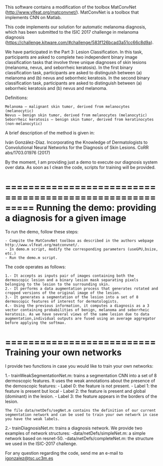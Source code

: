 This software contains a modification of the toolbox MatConvNet (http://www.vlfeat.org/matconvnet/). MatConvNet is a toolbox that implements CNN on Matlab. 

This code implements our solution for automatic melanoma diagnosis, which has been submitted to the ISIC 2017 challenge in melanoma diagnosis (https://challenge.kitware.com/#challenge/583f126bcad3a51cc66c8d9a). 

We have participated in the Part 3: Lesion Classification. In this task, participants are asked to complete two independent binary image classification tasks that involve three unique diagnoses of skin lesions (melanoma, nevus, and seborrheic keratosis). In the first binary classification task, participants are asked to distinguish between (a) melanoma and (b) nevus and seborrheic keratosis. In the second binary classification task, participants are asked to distinguish between (a) seborrheic keratosis and (b) nevus and melanoma.

Definitions:

    Melanoma – malignant skin tumor, derived from melanocytes (melanocytic)
    Nevus – benign skin tumor, derived from melanocytes (melanocytic)
    Seborrheic keratosis – benign skin tumor, derived from keratinocytes (non-melanocytic)

A brief description of the method is given in:

Iván González-Díaz. Incorporating the Knowledge of Dermatologists to Convolutional Neural Networks for the Diagnosis of Skin Lesions. CoRR abs/1703.01976 (2017)

By the moment, I am providing just a demo to execute our diagnosis system over data. As soon as I clean the code, scripts for training will be provided.

=========================================================
Running the demo: providing a diagnosis for a given image
=========================================================
To run the demo, follow these steps:

	- Compite the MatConvNet toolbox as described in the authors webpage http://www.vlfeat.org/matconvnet/.
	- In demo.m script, modify the corresponding parameters (useGPU,bsize, etc.)
	- Run the demo.m script.

The code operates as follows:

	1.- It accepts as inputs pair of images containing both the dermoscopic lesion and a binary lesion mask separating pixels belonging to the lesion to the surrounding skin.
	2.- It performs a data augmentation process that generates rotated and cropped versions of the original image of the lesion.
	3.- It generates a segmentation of the lesion into a set of 8 dermoscopic features of interest for dermatologists.
	4.- Using the previous information, it computes a diagnosis as a 3 vector containing probabilities of benign, melanoma and seborrheic keratosis. As we have several views of the same lesion due to data augmentation,individual outputs are fused using an average aggregator before applying the softmax. 


==========================
Training your own networks
==========================

I provide two functions in case you would like to train your own networks:

1.- trainWeakSegmentationNet.m: trains a segmentation CNN into a set of 8 dermoscopic features. It uses the weak annotations about the presence of the demoscopic features:
	- Label 0: the feature is not present.
	- Label 1: the feature is present but local
	- Label 2: the feature is present and global (dominant) in the lesion.
	- Label 3: the feature appears in the borders of the lesion.
        
	The file data/netDefs/segNet.m contains the definition of our current segmentation network and can be used to train your own network in case you have the weak labels.

2.- trainDiagnosisNet.m: trains a diagnosis network. We provide two examples of network structures:
	-data/netDefs/simpleNet.m: a simple network based on resnet-50.
	-data/netDefs/completeNet.m: the structure we used in the ISIC-2017 challenge.


For any question regarding the code, send me an e-mail to igonzalez@tsc.uc3m.es








